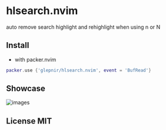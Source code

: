 # hlsearch.nvim
auto remove search highlight and rehighlight when using n or N

## Install

- with packer.nvim

```lua
packer.use {'glepnir/hlsearch.nvim', event = 'BufRead'}
```

## Showcase

![images](https://user-images.githubusercontent.com/41671631/202900349-8129cd13-6068-4c07-8e94-9f0cfd15e2df.gif)

## License MIT
